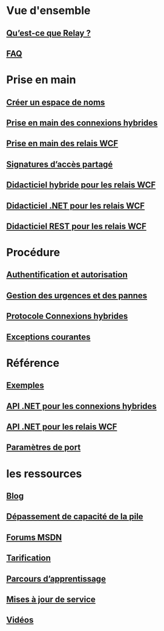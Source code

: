 # Vue d'ensemble
## [Qu’est-ce que Relay ?](relay-what-is-it.md)
## [FAQ](relay-faq.md)

# Prise en main
## [Créer un espace de noms](relay-create-namespace-portal.md)
## [Prise en main des connexions hybrides](relay-hybrid-connections-dotnet-get-started.md)
## [Prise en main des relais WCF](service-bus-dotnet-how-to-use-relay.md)
## [Signatures d’accès partagé](../service-bus-messaging/service-bus-sas-overview.md?toc=%2fazure%2fservice-bus-relay%2ftoc.json)
## [Didacticiel hybride pour les relais WCF](service-bus-dotnet-hybrid-app-using-service-bus-relay.md)
## [Didacticiel .NET pour les relais WCF](service-bus-relay-tutorial.md)
## [Didacticiel REST pour les relais WCF](service-bus-relay-rest-tutorial.md)

# Procédure
## [Authentification et autorisation](../service-bus-messaging/service-bus-authentication-and-authorization.md?toc=%2fazure%2fservice-bus-relay%2ftoc.json)
## [Gestion des urgences et des pannes](../service-bus-messaging/service-bus-outages-disasters.md?toc=%2fazure%2fservice-bus-relay%2ftoc.json)
## [Protocole Connexions hybrides](relay-hybrid-connections-protocol.md)
## [Exceptions courantes](relay-exceptions.md)

# Référence
## [Exemples](service-bus-relay-samples.md)
## [API .NET pour les connexions hybrides](/dotnet/api/microsoft.servicebus)
## [API .NET pour les relais WCF](/dotnet/api/microsoft.servicebus)
## [Paramètres de port](service-bus-relay-port-settings.md)

# les ressources
## [Blog](https://blogs.msdn.microsoft.com/servicebus/)
## [Dépassement de capacité de la pile](http://stackoverflow.com/questions/tagged/servicebus)
## [Forums MSDN](https://social.msdn.microsoft.com/forums/home?forum=servbus)
## [Tarification](https://azure.microsoft.com/pricing/details/service-bus/)
## [Parcours d’apprentissage](https://azure.microsoft.com/documentation/learning-paths/service-bus/)
## [Mises à jour de service](https://azure.microsoft.com/updates/?product=service-bus)
## [Vidéos](https://azure.microsoft.com/documentation/videos/index/?services=service-bus)


<!--HONumber=Nov16_HO5-->


